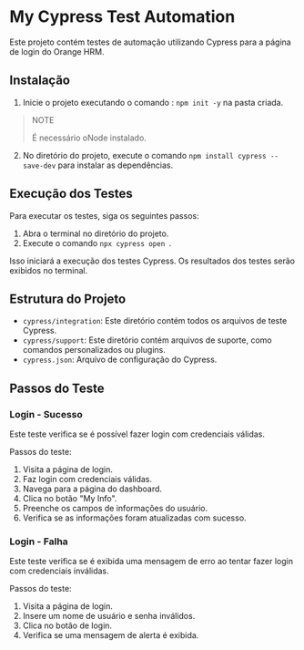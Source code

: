 # My Cypress Test Automation

Este projeto contém testes de automação utilizando Cypress para a página de login do Orange HRM.

## Instalação

1. Inicie o projeto executando o comando : `npm init -y` na pasta criada.
> NOTE
>
> É necessário  oNode instalado.   
   
2. No diretório do projeto, execute o comando `npm install cypress --save-dev` para instalar as dependências.

## Execução dos Testes

Para executar os testes, siga os seguintes passos:

1. Abra o terminal no diretório do projeto.
2. Execute o comando `npx cypress open `.

Isso iniciará a execução dos testes Cypress. Os resultados dos testes serão exibidos no terminal.

## Estrutura do Projeto

- `cypress/integration`: Este diretório contém todos os arquivos de teste Cypress.
- `cypress/support`: Este diretório contém arquivos de suporte, como comandos personalizados ou plugins.
- `cypress.json`: Arquivo de configuração do Cypress.

## **Passos do Teste**

### Login - Sucesso

Este teste verifica se é possível fazer login com credenciais válidas.

Passos do teste:

1. Visita a página de login.
2. Faz login com credenciais válidas.
3. Navega para a página do dashboard.
4. Clica no botão "My Info".
5. Preenche os campos de informações do usuário.
6. Verifica se as informações foram atualizadas com sucesso.

### Login - Falha

Este teste verifica se é exibida uma mensagem de erro ao tentar fazer login com credenciais inválidas.

Passos do teste:

1. Visita a página de login.
2. Insere um nome de usuário e senha inválidos.
3. Clica no botão de login.
4. Verifica se uma mensagem de alerta é exibida.
